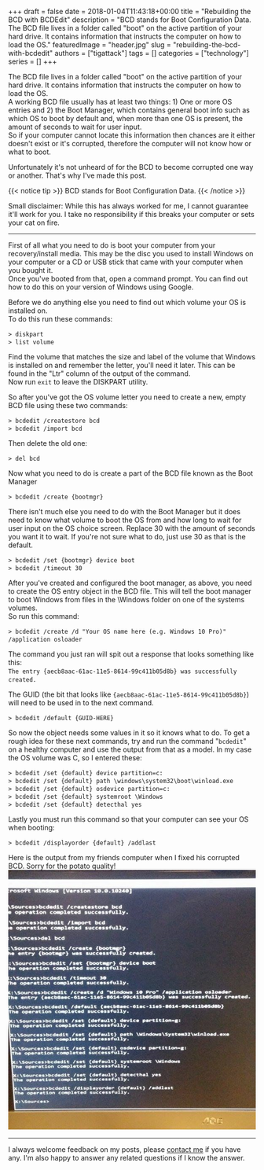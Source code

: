 +++
draft = false
date = 2018-01-04T11:43:18+00:00
title = "Rebuilding the BCD with BCDEdit"
description = "BCD stands for Boot Configuration Data. The BCD file lives in a folder called \"boot\" on the active partition of your hard drive. It contains information that instructs the computer on how to load the OS."
featuredImage = "header.jpg"
slug = "rebuilding-the-bcd-with-bcdedit"
authors = ["tigattack"]
tags = []
categories = ["technology"]
series = []
+++

The BCD file lives in a folder called "boot" on the active partition of your hard drive. It contains information that instructs the computer on how to load the OS.  
A working BCD file usually has at least two things: 1) One or more OS entries and 2) the Boot Manager, which contains general boot info such as which OS to boot by default and, when more than one OS is present,
the amount of seconds to wait for user input.  
So if your computer cannot locate this information then chances are it either doesn't exist or it's corrupted, therefore the computer will not know how or what to boot.

Unfortunately it's not unheard of for the BCD to become corrupted one way or another. That's why I've made this post.

{{< notice tip >}}
BCD stands for Boot Configuration Data.
{{< /notice >}}

Small disclaimer: While this has always worked for me, I cannot guarantee it'll work for you. I take no responsibility if this breaks your computer or sets your cat on fire.

---

First of all what you need to do is boot your computer from your recovery/install media. This may be the disc you used to install Windows on your computer or a CD or USB stick that came with your computer when you bought it.  
Once you've booted from that, open a command prompt. You can find out how to do this on your version of Windows using Google.

Before we do anything else you need to find out which volume your OS is installed on.  
To do this run these commands:

<pre class="language-shell">
<code>> diskpart
> list volume
</code></pre>

Find the volume that matches the size and label of the volume that Windows is installed on and remember the letter, you'll need it later.
This can be found in the "Ltr" column of the output of the command.  
Now run `exit` to leave the DISKPART utility.

So after you've got the OS volume letter you need to create a new, empty BCD file using these two commands:

<pre class="language-shell">
<code>> bcdedit /createstore bcd
> bcdedit /import bcd
</code></pre>

Then delete the old one:

<pre class="language-shell">
<code>> del bcd
</code></pre>

Now what you need to do is create a part of the BCD file known as the Boot Manager

<pre class="language-shell">
<code>> bcdedit /create {bootmgr}
</code></pre>

There isn't much else you need to do with the Boot Manager but it does need to know what volume to boot the OS from and how long to wait for user input on the OS choice screen. Replace 30 with the amount of seconds you want it to wait. If you're not sure what to do, just use 30 as that is the default.

<pre class="language-shell">
<code>> bcdedit /set {bootmgr} device boot
> bcdedit /timeout 30
</code></pre>

After you've created and configured the boot manager, as above, you need to create the OS entry object in the BCD file. This will tell the boot manager to boot Windows from files in the \Windows folder on one of the systems volumes.  
So run this command:

<pre class="language-shell">
<code>> bcdedit /create /d "Your OS name here (e.g. Windows 10 Pro)" /application osloader
</code></pre>

The command you just ran will spit out a response that looks something like this:  
`The entry {aecb8aac-61ac-11e5-8614-99c411b05d8b} was successfully created.`

The GUID (the bit that looks like
`{aecb8aac-61ac-11e5-8614-99c411b05d8b}`) will need to be used in to the next command.

<pre class="language-shell">
<code>> bcdedit /default {GUID-HERE}
</code></pre>

So now the object needs some values in it so it knows what to do. To get a rough idea for these next commands, try and run the command "`bcdedit`" on a healthy computer and use the output from that as a model. In my case the OS volume was C, so I entered these:

<pre class="language-shell">
<code>> bcdedit /set {default} device partition=c:
> bcdedit /set {default} path \windows\system32\boot\winload.exe
> bcdedit /set {default} osdevice partition=c:
> bcdedit /set {default} systemroot \Windows
> bcdedit /set {default} detecthal yes
</code></pre>

Lastly you must run this command so that your computer can see your OS when booting:

<pre class="language-shell">
<code>> bcdedit /displayorder {default} /addlast
</code></pre>

Here is the output from my friends computer when I fixed his corrupted BCD. Sorry for the potato quality!  
<img src="7b136f2c24e105d14bd17aff877d37b5.png"
loading="lazy" alt="Windows-10-Pro-New-BCD" />

---

I always welcome feedback on my posts, please [contact me](/contact) if you have any. I'm also happy to answer any related questions if I know the answer.
